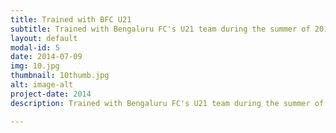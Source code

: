 ```yaml
---
title: Trained with BFC U21
subtitle: Trained with Bengaluru FC's U21 team during the summer of 2014
layout: default
modal-id: 5
date: 2014-07-09
img: 10.jpg
thumbnail: 10thumb.jpg
alt: image-alt
project-date: 2014
description: Trained with Bengaluru FC's U21 team during the summer of 2014.

---
```

